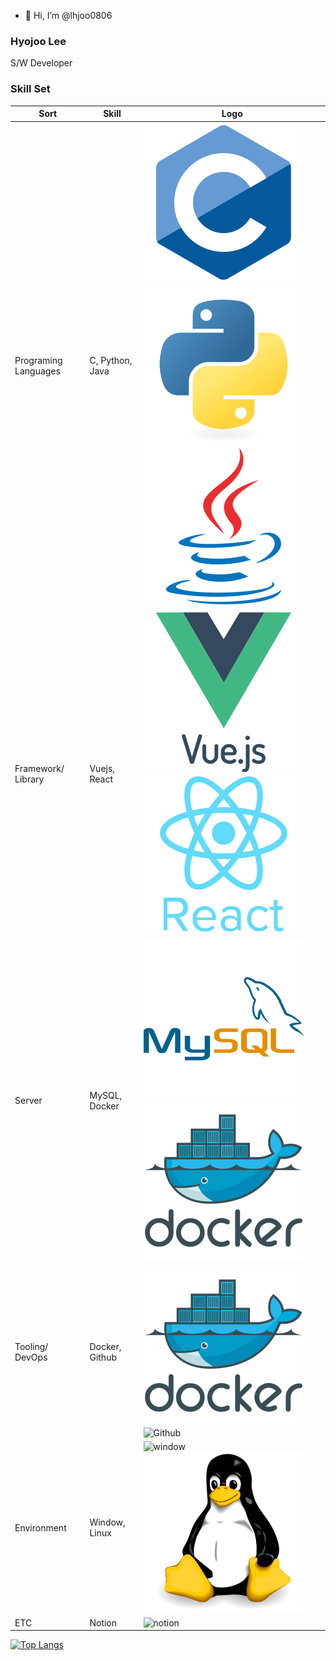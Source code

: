 - 👋 Hi, I’m @lhjoo0806
### Hyojoo Lee
S/W Developer
  
### Skill Set
|Sort|Skill|Logo|
|--|--|--|
|Programing Languages|C, Python, Java|![C](https://raw.githubusercontent.com/devicons/devicon/master/icons/c/c-original.svg)  ![Python](https://raw.githubusercontent.com/devicons/devicon/master/icons/python/python-original.svg) ![Java](https://raw.githubusercontent.com/devicons/devicon/master/icons/java/java-original.svg)|
|Framework/ Library|Vuejs, React|![Vuejs](https://raw.githubusercontent.com/devicons/devicon/master/icons/vuejs/vuejs-original-wordmark.svg) ![React](https://raw.githubusercontent.com/devicons/devicon/master/icons/react/react-original-wordmark.svg)|
|Server|MySQL, Docker|![Mysql](https://raw.githubusercontent.com/devicons/devicon/master/icons/mysql/mysql-original-wordmark.svg) ![Docker](https://raw.githubusercontent.com/devicons/devicon/master/icons/docker/docker-original-wordmark.svg)|
|Tooling/ DevOps|Docker, Github|![Docker](https://raw.githubusercontent.com/devicons/devicon/master/icons/docker/docker-original-wordmark.svg) ![Github]()|
|Environment|Window, Linux|![window](https://i.namu.wiki/i/sJvpzyxvqAY9_beQQvogrdejQpw38Z8ps7XqGFoBIUsInHeyJbN1DsIHeyjb3MdJiNZRGLGyvqOZV9QiPUUMaef6vgWddkLvM6fr9cQLUwvlOMNVC-_Sz4VJ4at13aqMAdqw5iIGfuRKx1UoSkTBbQ.svg) ![linux](https://raw.githubusercontent.com/devicons/devicon/master/icons/linux/linux-original.svg)|
|ETC|Notion|![notion](https://i.namu.wiki/i/JDiW7diIBxgGSgZvSLWeMs2u9tp1W-EB7TFK3qUq_plOo9HWiWEY4bKdtTJkqHBw5RRH1GZhR_GjrILlvuPcDA.svg)|



[![Top Langs](https://github-readme-stats.vercel.app/api/top-langs/?username=lhjoo0806)](https://github.com/lhjoo0806/github-readme-stats)


<!---
lhjoo0806/lhjoo0806 is a ✨ special ✨ repository because its `README.md` (this file) appears on your GitHub profile.
You can click the Preview link to take a look at your changes.
--->
